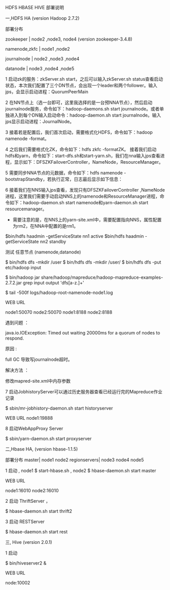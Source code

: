 HDFS HBASE HIVE 部署说明

一,HDFS HA (version Hadoop 2.7.2)

部署分布

zookeeper | node2 ,node3, node4 (version zookeeper-3.4.8)

namenode,zkfc  | node1 ,node2

journalnode | node2 ,node3 ,node4

datanode | node3 ,node4 ,node5


1 启动zk的服务：zkServer.sh start，之后可以输入zkServer.sh status查看启动状态，本次我们配置了三个DN节点，会出现一个leader和两个follower。输入jps，会显示启动进程：QuorumPeerMain

2 在NN节点上（选一台即可，这里我选择的是一台预NNA节点），然后启动journalnode服务，命令如下：hadoop-daemons.sh start journalnode。或者单独进入到每个DN输入启动命令：hadoop-daemon.sh start journalnode。输入jps显示启动进程：JournalNode。

3 接着若是配置后，我们首次启动，需要格式化HDFS，命令如下：hadoop namenode -format。

4 之后我们需要格式化ZK，命令如下：hdfs zkfc -formatZK。
接着我们启动hdfs和yarn，命令如下：start-dfs.sh和start-yarn.sh，我们在nna输入jps查看进程，显示如下：DFSZKFailoverController，NameNode，ResourceManager。

5 需要同步NNA节点的元数据，命令如下：hdfs namenode -bootstrapStandby，若执行正常，日志最后显示如下信息：

6 接着我们在NNS输入jps查看，发现只有DFSZKFailoverController ,NameNode 进程，这里我们需要手动启动NNS上的namenode和ResourceManager进程，命令如下：hadoop-daemon.sh start namenode和yarn-daemon.sh start resourcemanager。

* 需要注意的是，在NNS上的yarn-site.xml中，需要配置指向NNS，属性配置为rm2，在NNA中配置的是rm1。

$bin/hdfs haadmin -getServiceState nn1
active
$bin/hdfs haadmin -getServiceState nn2
standby

测试 任意节点 (namenode,datanode)

$ bin/hdfs dfs -mkdir /user
$ bin/hdfs dfs -mkdir /user/<username>
$ bin/hdfs dfs -put etc/hadoop input

$ bin/hadoop jar share/hadoop/mapreduce/hadoop-mapreduce-examples-2.7.2.jar grep input output 'dfs[a-z.]+'

$ tail -500f logs/hadoop-root-namenode-node1.log


WEB URL

node1:50070
node2:50070
node1:8188
node2:8188

遇到问题 ：

java.io.IOException: Timed out waiting 20000ms for a quorum of nodes to respond.

原因 :

full GC 导致写journalnode超时。

解决方法 ：

修改mapred-site.xml中内存参数

7 启动JobhistoryServer可以通过历史服务器查看已经运行完的Mapreduce作业记录

$ sbin/mr-jobhistory-daemon.sh  start historyserver

WEB URL
node1:19888

8 启动WebAppProxy Server

$ sbin/yarn-daemon.sh start proxyserver

二,Hbase HA, (version hbase-1.1.5)

部署分布
master| node1 node2 
regionservers| node3 node4 node5

1 启动 ,
node1 $ start-hbase.sh ,
node2 $ hbase-daemon.sh start master 

WEB URL

node1:16010
node2:16010

2 启动 ThriftServer ，

$ hbase-daemon.sh start thrift2 

3 启动 RESTServer

$ hbase-daemon.sh start rest 

三, Hive (version 2.0.1)

1 启动

$ bin/hiveserver2 &

WEB URL

node:10002


